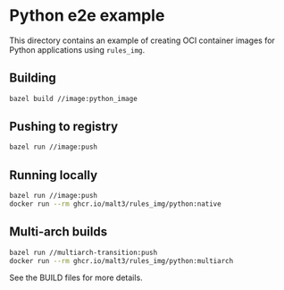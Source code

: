 # Python e2e example

This directory contains an example of creating OCI container images for Python applications using `rules_img`.

## Building

```bash
bazel build //image:python_image
```

## Pushing to registry

```bash
bazel run //image:push
```

## Running locally

```bash
bazel run //image:push
docker run --rm ghcr.io/malt3/rules_img/python:native
```

## Multi-arch builds

```bash
bazel run //multiarch-transition:push
docker run --rm ghcr.io/malt3/rules_img/python:multiarch
```

See the BUILD files for more details.
